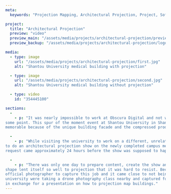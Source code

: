 ```yaml
---
meta:
  keywords: "Projection Mapping, Architectural Projection, Project, Software, China"

project:
  title: "Architectural Projection"
  preview: "video"
  preview_main: "/assets/media/projects/architectural-projection/preview.webm"
  preview_backup: "/assets/media/projects/architectural-projection/logo.mp4"

media:
  - type: image
    url: "/assets/media/projects/architectural-projection/first.jpg"
    alt: "Shantou University medical building with projection"

  - type: image
    url: "/assets/media/projects/architectural-projection/second.jpg"
    alt: "Shantou University medical building without projection"

  - type: video
    id: "354445100"

sections:
  -
    - p: "It was nearly impossible to work at Obscura Digital and not work on architectural projection mapping at 
some point. This spur of the moment event at Shantou University in Shantou, Guangdong, China was particularly 
memorable because of the unique building facade and the compressed production timeline."

  -
    - p: "While visiting the university to work on a different, unrelated projection mapping project, we were asked
to do an architectural projection show on the newly completed campus medical building. The spontaneous 
request came approximately 24 hours before the show was supposed to happen (at least that was when I first heard of it)."

  -
    - p: "There was only one day to prepare content, create the show and align the projectors but the building's 
shape lent itself so well to projection that it was hard to resist. Because of the scheduling constraints there was no 
official photographer to capture this job and it came close to not being documented at all. Luckily some students at the
university were taking a drone photography class nearby and captured footage of the event which they were happy to share
in exchange for a presentation on how to projection map buildings."
---
```

